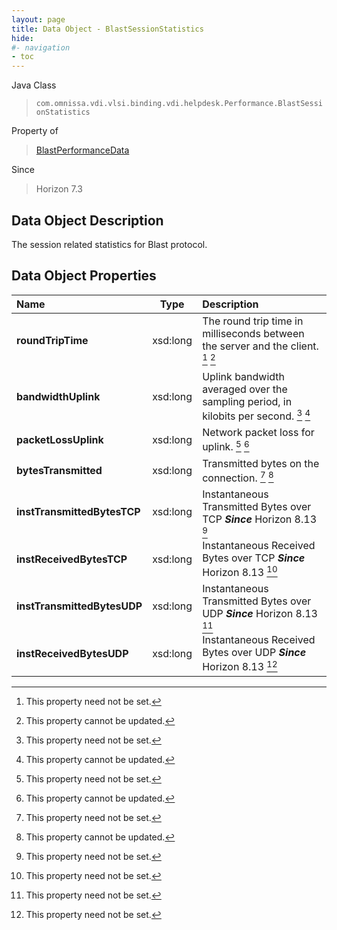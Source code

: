 ```yaml
---
layout: page
title: Data Object - BlastSessionStatistics
hide:
#- navigation
- toc
---
```






Java Class
> `com.omnissa.vdi.vlsi.binding.vdi.helpdesk.Performance.BlastSessionStatistics`

Property of
> [BlastPerformanceData](vdi.helpdesk.Performance.BlastPerformanceData.md#field_detail)

Since
> Horizon 7.3


## Data Object Description

The session related statistics for Blast protocol.

## Data Object Properties

 Name | Type | Description
:---|:---:|:---
**roundTripTime**|  xsd:long|  The round trip time in milliseconds between the server and the client. [^1] [^2]
**bandwidthUplink**|  xsd:long|  Uplink bandwidth averaged over the sampling period, in kilobits per second. [^1] [^2]
**packetLossUplink**|  xsd:long|  Network packet loss for uplink. [^1] [^2]
**bytesTransmitted**|  xsd:long|  Transmitted bytes on the connection. [^1] [^2]
**instTransmittedBytesTCP**|  xsd:long|  Instantaneous Transmitted Bytes over TCP  **_Since_** Horizon 8.13 [^1]
**instReceivedBytesTCP**|  xsd:long|  Instantaneous Received Bytes over TCP  **_Since_** Horizon 8.13 [^1]
**instTransmittedBytesUDP**|  xsd:long|  Instantaneous Transmitted Bytes over UDP  **_Since_** Horizon 8.13 [^1]
**instReceivedBytesUDP**|  xsd:long|  Instantaneous Received Bytes over UDP  **_Since_** Horizon 8.13 [^1]


 


[^1]: This property need not be set.
[^2]: This property cannot be updated.